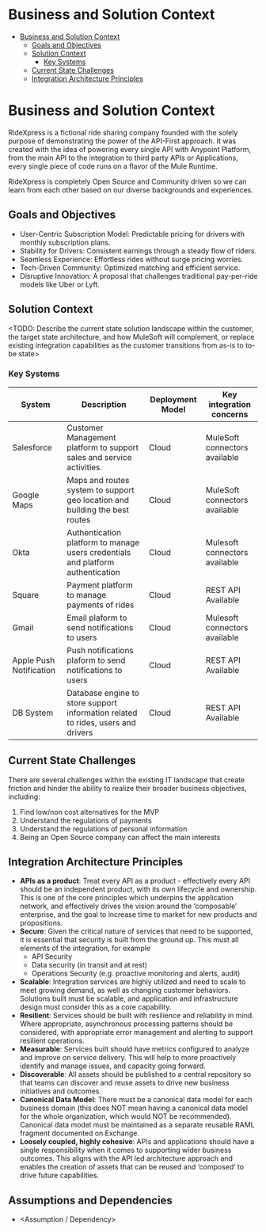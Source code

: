 # Business and Solution Context

- [Business and Solution Context](#business-and-solution-context)
    - [Goals and Objectives](#goals-and-objectives)
    - [Solution Context](#solution-context)
        - [Key Systems](#key-systems)
    - [Current State Challenges](#current-state-challenges)
    - [Integration Architecture Principles](#integration-architecture-principles)

# Business and Solution Context

RideXpress is a fictional ride sharing company founded with the solely purpose of demonstrating the power of the API-First approach. It was created with the idea of powering every single API with Anypoint Platform, from the main API to the integration to third party APIs or Applications, every single piece of code runs on a flavor of the Mule Runtime.

RideXpress is completely Open Source and Community driven so we can learn from each other based on our diverse backgrounds and experiences.

## Goals and Objectives

- User-Centric Subscription Model: Predictable pricing for drivers with monthly subscription plans.
- Stability for Drivers: Consistent earnings through a steady flow of riders.
- Seamless Experience: Effortless rides without surge pricing worries.
- Tech-Driven Community: Optimized matching and efficient service.
- Disruptive Innovation: A proposal that challenges traditional pay-per-ride models like Uber or Lyft.

## Solution Context

<TODO: Describe the current state solution landscape within the customer, the target state architecture, and how MuleSoft will complement, or replace existing integration capabilities as the customer transitions from as-is to to-be state>

### Key Systems 

| System | Description | Deployment Model | Key integration concerns |
| --- | --- | --- | --- |
| Salesforce | Customer Management platform to support sales and service activities. | Cloud | MuleSoft connectors available |
| Google Maps | Maps and routes system to support geo location and building the best routes | Cloud | MuleSoft connectors available |
| Okta | Authentication platform to manage users credentials and platform authentication | Cloud | Mulesoft connectors available |
| Square | Payment platform to manage payments of rides | Cloud | REST API Available |
| Gmail | Email plaform to send notifications to users | Cloud | Mulesoft connectors available |
| Apple Push Notification | Push notifications plaform to send notifications to users | Cloud | REST API Available |
| DB System | Database engine to store support information related to rides, users and drivers | Cloud | REST API Available |

## Current State Challenges

There are several challenges within the existing IT landscape that create friction and hinder the ability to realize their broader business objectives, including:

1.  Find low/non cost alternatives for the MVP
2.  Understand the regulations of payments
3.  Understand the regulations of personal information 
4.  Being an Open Source company can affect the main interests

## Integration Architecture Principles

- **APIs as a product**: Treat every API as a product - effectively every API should be an independent product, with its own lifecycle and ownership. This is one of the core principles which underpins the application network, and effectively drives the vision around the ‘composable’ enterprise, and the goal to increase time to market for new products and propositions.
- **Secure**: Given the critical nature of services that need to be supported, it is essential that security is built from the ground up. This must all elements of the integration, for example 
    - API Security 
    - Data security (in transit and at rest)
    - Operations Security (e.g. proactive monitoring and alerts, audit)
- **Scalable**: Integration services are highly utilized and need to scale to meet growing demand, as well as changing customer behaviors. Solutions built must be scalable, and application and infrastructure design must consider this as a core capability. 
- **Resilient**: Services should be built with resilience and reliability in mind. Where appropriate, asynchronous processing patterns should be considered, with appropriate error management and alerting to support resilient operations. 
- **Measurable**: Services built should have metrics configured to analyze and improve on service delivery. This will help to more proactively identify and manage issues, and capacity going forward. 
- **Discoverable**: All assets should be published to a central repository so that teams can discover and reuse assets to drive new business initiatives and outcomes. 
- **Canonical Data Model**: There must be a canonical data model for each business domain (this does NOT mean having a canonical data model for the whole organization, which would NOT be recommended). Canonical data model must be maintained as a separate reusable RAML fragment documented on Exchange.
- **Loosely coupled, highly cohesive**: APIs and applications should have a single responsibility when it comes to supporting wider business outcomes. This aligns with the API led architecture approach and enables the creation of assets that can be reused and ‘composed’ to drive future capabilities.

## Assumptions and Dependencies

<Document key assumptions and dependencies that have been considered as part of this platform architecture definition. > 

- <Assumption / Dependency>